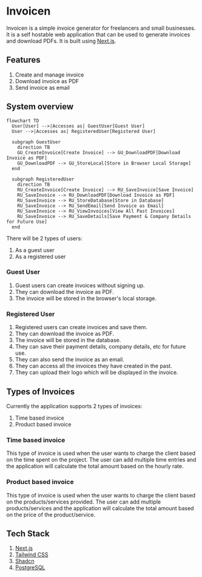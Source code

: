 # Invoicen

Invoicen is a simple invoice generator for freelancers and small businesses. It is a self hostable web application that can be used to generate invoices and download PDFs. It is built using [Next.js](https://nextjs.org/).

## Features

1. Create and manage invoice
1. Download invoice as PDF
1. Send invoice as email

## System overview

```mermaid
flowchart TD
  User[User] -->|Accesses as| GuestUser[Guest User]
  User -->|Accesses as| RegisteredUser[Registered User]

  subgraph GuestUser
    direction TB
    GU_CreateInvoice[Create Invoice] --> GU_DownloadPDF[Download Invoice as PDF]
    GU_DownloadPDF --> GU_StoreLocal[Store in Browser Local Storage]
  end

  subgraph RegisteredUser
    direction TB
    RU_CreateInvoice[Create Invoice] --> RU_SaveInvoice[Save Invoice]
    RU_SaveInvoice --> RU_DownloadPDF[Download Invoice as PDF]
    RU_SaveInvoice --> RU_StoreDatabase[Store in Database]
    RU_SaveInvoice --> RU_SendEmail[Send Invoice as Email]
    RU_SaveInvoice --> RU_ViewInvoices[View All Past Invoices]
    RU_SaveInvoice --> RU_SaveDetails[Save Payment & Company Details for Future Use]
  end
```

There will be 2 types of users:

1. As a guest user
1. As a registered user

### Guest User

1. Guest users can create invoices without signing up.
1. They can download the invoice as PDF.
1. The invoice will be stored in the browser's local storage.

### Registered User

1. Registered users can create invoices and save them.
1. They can download the invoice as PDF.
1. The invoice will be stored in the database.
1. They can save their payment details, company details, etc for future use.
1. They can also send the invoice as an email.
1. They can access all the invoices they have created in the past.
1. They can upload their logo which will be displayed in the invoice.

## Types of Invoices

Currently the application supports 2 types of invoices:

1. Time based invoice
1. Product based invoice

### Time based invoice

This type of invoice is used when the user wants to charge the client based on the time spent on the project. The user can add multiple time entries and the application will calculate the total amount based on the hourly rate.

### Product based invoice

This type of invoice is used when the user wants to charge the client based on the products/services provided. The user can add multiple products/services and the application will calculate the total amount based on the price of the product/service.

## Tech Stack

1. [Next.js](https://nextjs.org/)
1. [Tailwind CSS](https://tailwindcss.com/)
1. [Shadcn](https://shadcn.com/)
1. [PostgreSQL](https://www.mongodb.com/)
